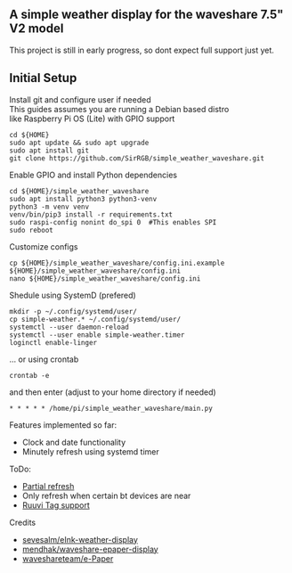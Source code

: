 A simple weather display for the waveshare 7.5" V2 model
--
This project is still in early progress, so dont expect full support just yet.


Initial Setup  
--

Install git and configure user if needed  
This guides assumes you are running a Debian based distro  
like Raspberry Pi OS (Lite) with GPIO support
```
cd ${HOME}
sudo apt update && sudo apt upgrade
sudo apt install git
git clone https://github.com/SirRGB/simple_weather_waveshare.git
```
Enable GPIO and install Python dependencies
```
cd ${HOME}/simple_weather_waveshare
sudo apt install python3 python3-venv
python3 -m venv venv
venv/bin/pip3 install -r requirements.txt
sudo raspi-config nonint do_spi 0  #This enables SPI
sudo reboot
```
Customize configs
```
cp ${HOME}/simple_weather_waveshare/config.ini.example ${HOME}/simple_weather_waveshare/config.ini
nano ${HOME}/simple_weather_waveshare/config.ini
```


Shedule using SystemD (prefered)
```
mkdir -p ~/.config/systemd/user/
cp simple-weather.* ~/.config/systemd/user/
systemctl --user daemon-reload
systemctl --user enable simple-weather.timer
loginctl enable-linger
```

... or using crontab
```
crontab -e
```
and then enter (adjust to your home directory if needed)
```
* * * * * /home/pi/simple_weather_waveshare/main.py
```

Features implemented so far:
- Clock and date functionality
- Minutely refresh using systemd timer

ToDo:
- [Partial refresh](https://github.com/waveshareteam/e-Paper/blob/master/RaspberryPi_JetsonNano/python/lib/waveshare_epd/epd7in5_V2.py)
- Only refresh when certain bt devices are near
- [Ruuvi Tag support](https://github.com/sevesalm/eInk-weather-display/blob/master/eInk-weather-display/sensor_data.py)

Credits
- [sevesalm/eInk-weather-display](https://github.com/sevesalm/eInk-weather-display)
- [mendhak/waveshare-epaper-display](https://github.com/mendhak/waveshare-epaper-display)
- [waveshareteam/e-Paper](https://github.com/waveshareteam/e-Paper/tree/master/RaspberryPi_JetsonNano/python/lib/waveshare_epd)
